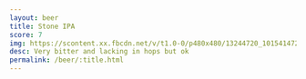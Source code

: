 ```yaml
---
layout: beer
title: Stone IPA
score: 7
img: https://scontent.xx.fbcdn.net/v/t1.0-0/p480x480/13244720_10154147278198745_7466060435592720847_n.jpg?oh=0042d60516148302e8d5cafbdea255f0&oe=586F0ECF
desc: Very bitter and lacking in hops but ok
permalink: /beer/:title.html
---
```

